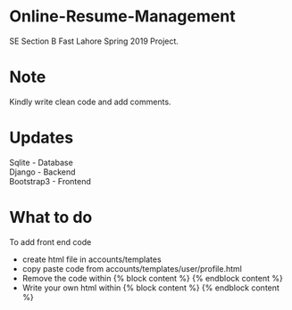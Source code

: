 # Online-Resume-Management
SE Section B Fast Lahore Spring 2019 Project.
# Note
Kindly write clean code and add comments.
# Updates
Sqlite - Database<br>
Django - Backend<br>
Bootstrap3 - Frontend<br>

# What to do 
To add front end code

-  create html file in accounts/templates
-  copy paste code from accounts/templates/user/profile.html
-  Remove the code within {% block content %} {% endblock content %}
-  Write your own html within {% block content %} {% endblock content %}
